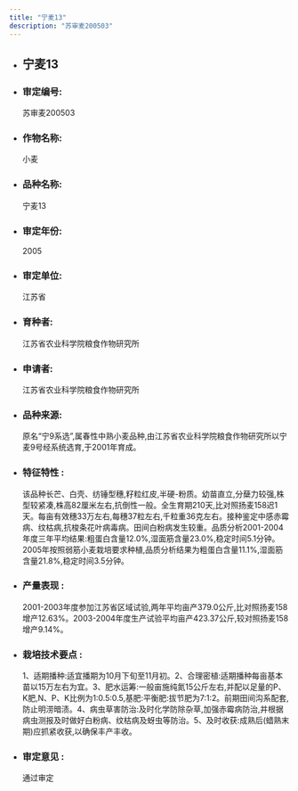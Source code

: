 ```yaml
---
title: "宁麦13"
description: "苏审麦200503"
---
```

* ## 宁麦13
* ###  审定编号:  
   苏审麦200503

*  ### 作物名称:  
   小麦

*   ###  品种名称: 
    宁麦13

*   ### 审定年份: 
    2005

*   ### 审定单位:  
    江苏省

*   ### 育种者:  
    江苏省农业科学院粮食作物研究所

*   ### 申请者:  
    江苏省农业科学院粮食作物研究所

*   ### 品种来源:  
    原名“宁9系选”,属春性中熟小麦品种,由江苏省农业科学院粮食作物研究所以宁麦9号经系统选育,于2001年育成。

*   ### 特征特性 : 
    该品种长芒、白壳、纺锤型穗,籽粒红皮,半硬-粉质。幼苗直立,分蘖力较强,株型较紧凑,株高82厘米左右,抗倒性一般。全生育期210天,比对照扬麦158迟1天。每亩有效穗33万左右,每穗37粒左右,千粒重36克左右。接种鉴定中感赤霉病、纹枯病,抗梭条花叶病毒病。田间白粉病发生较重。品质分析2001-2004年度三年平均结果:粗蛋白含量12.0%,湿面筋含量23.0%,稳定时间5.1分钟。2005年按照弱筋小麦栽培要求种植,品质分析结果为粗蛋白含量11.1%,湿面筋含量21.8%,稳定时间3.5分钟。

*   ### 产量表现 : 
    2001-2003年度参加江苏省区域试验,两年平均亩产379.0公斤,比对照扬麦158增产12.63%。2003-2004年度生产试验平均亩产423.37公斤,较对照扬麦158增产9.14%。

*   ### 栽培技术要点 : 
    1、适期播种:适宜播期为10月下旬至11月初。2、合理密植:适期播种每亩基本苗以15万左右为宜。3、肥水运筹:一般亩施纯氮15公斤左右,并配以足量的P、K肥,N、P、K比例为1:0.5:0.5,基肥:平衡肥:拔节肥为7:1:2。前期田间沟系配套,防止明涝暗渍。4、病虫草害防治:及时化学防除杂草,加强赤霉病防治,并根据病虫测报及时做好白粉病、纹枯病及蚜虫等防治。5、及时收获:成熟后(蜡熟末期)应抓紧收获,以确保丰产丰收。

*   ### 审定意见 : 
    通过审定
